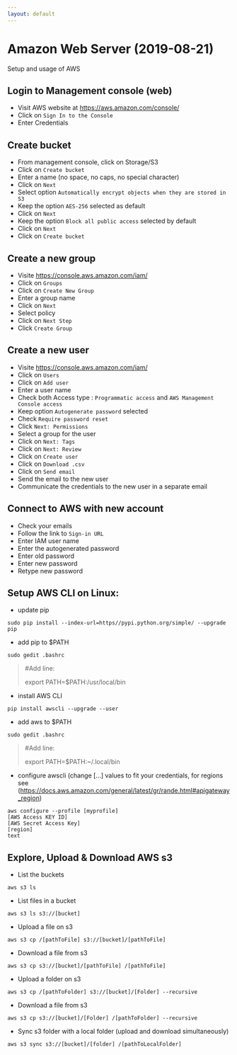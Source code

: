 ```yaml
---
layout: default
---
```


# Amazon Web Server (2019-08-21)
Setup and usage of AWS

## Login to Management console (web)
* Visit AWS website at https://aws.amazon.com/console/
* Click on ```Sign In to the Console```
* Enter Credentials

## Create bucket
* From management console, click on Storage/S3
* Click on ```Create bucket```
* Enter a name (no space, no caps, no special character)
* Click on ```Next```
* Select option ```Automatically encrypt objects when they are stored in S3```
* Keep the option ```AES-256``` selected as default
* Click on ```Next```
* Keep the option ```Block all public access``` selected by default
* Click on ```Next```
* Click on ```Create bucket```

## Create a new group
* Visite https://console.aws.amazon.com/iam/
* Click on ```Groups```
* Click on ```Create New Group```
* Enter a group name
* Click on ```Next```
* Select policy
* Click on ```Next Step```
* Click ```Create Group```

## Create a new user
* Visite https://console.aws.amazon.com/iam/
* Click on ```Users```
* Click on ```Add user```
* Enter a user name
* Check both Access type : ```Programmatic access``` and ```AWS Management Console access```
* Keep option ```Autogenerate password``` selected
* Check ```Require password reset```
* Click ```Next: Permissions```
* Select a group for the user
* Click on ```Next: Tags```
* Click on ```Next: Review```
* Click on ```Create user```
* Click on ```Download .csv```
* Click on ```Send email```
* Send the email to the new user
* Communicate the credentials to the new user in a separate email

## Connect to AWS with new account
* Check your emails
* Follow the link to ```Sign-in URL```
* Enter IAM user name
* Enter the autogenerated password
* Enter old password
* Enter new password
* Retype new password

## Setup AWS CLI on Linux:
* update pip
```
sudo pip install --index-url=https//pypi.python.org/simple/ --upgrade pip
```
* add pip to $PATH
```
sudo gedit .bashrc
```
> #Add line:
>
> export PATH=$PATH:/usr/local/bin
* install AWS CLI
```
pip install awscli --upgrade --user
```
* add aws to $PATH
```
sudo gedit .bashrc
```
> #Add line:
>
> export PATH=$PATH:~/.local/bin
* configure awscli (change [...] values to fit your credentials, for regions see (https://docs.aws.amazon.com/general/latest/gr/rande.html#apigateway_region)
```
aws configure --profile [myprofile]
[AWS Access KEY ID]
[AWS Secret Access Key]
[region]
text
```

## Explore, Upload & Download AWS s3
* List the buckets
```
aws s3 ls
```
* List files in a bucket
```
aws s3 ls s3://[bucket]
```
* Upload a file on s3
```
aws s3 cp /[pathToFile] s3://[bucket]/[pathToFile]
```
* Download a file from s3
```
aws s3 cp s3://[bucket]/[pathToFile] /[pathToFile] 
```
* Upload a folder on s3
```
aws s3 cp /[pathToFolder] s3://[bucket]/[Folder] --recursive
```
* Download a file from s3
```
aws s3 cp s3://[bucket]/[Folder] /[pathToFolder] --recursive
```
* Sync s3 folder with a local folder (upload and download simultaneously)
```
aws s3 sync s3://[bucket]/[folder] /[pathToLocalFolder]
```
